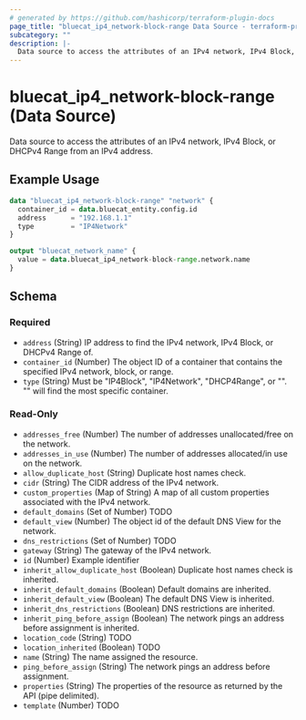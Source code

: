 ```yaml
---
# generated by https://github.com/hashicorp/terraform-plugin-docs
page_title: "bluecat_ip4_network-block-range Data Source - terraform-provider-bluecat"
subcategory: ""
description: |-
  Data source to access the attributes of an IPv4 network, IPv4 Block, or DHCPv4 Range from an IPv4 address.
---
```


# bluecat_ip4_network-block-range (Data Source)

Data source to access the attributes of an IPv4 network, IPv4 Block, or DHCPv4 Range from an IPv4 address.

## Example Usage

```terraform
data "bluecat_ip4_network-block-range" "network" {
  container_id = data.bluecat_entity.config.id
  address      = "192.168.1.1"
  type         = "IP4Network"
}

output "bluecat_network_name" {
  value = data.bluecat_ip4_network-block-range.network.name
}
```

<!-- schema generated by tfplugindocs -->
## Schema

### Required

- `address` (String) IP address to find the IPv4 network, IPv4 Block, or DHCPv4 Range of.
- `container_id` (Number) The object ID of a container that contains the specified IPv4 network, block, or range.
- `type` (String) Must be "IP4Block", "IP4Network", "DHCP4Range", or "". "" will find the most specific container.

### Read-Only

- `addresses_free` (Number) The number of addresses unallocated/free on the network.
- `addresses_in_use` (Number) The number of addresses allocated/in use on the network.
- `allow_duplicate_host` (String) Duplicate host names check.
- `cidr` (String) The CIDR address of the IPv4 network.
- `custom_properties` (Map of String) A map of all custom properties associated with the IPv4 network.
- `default_domains` (Set of Number) TODO
- `default_view` (Number) The object id of the default DNS View for the network.
- `dns_restrictions` (Set of Number) TODO
- `gateway` (String) The gateway of the IPv4 network.
- `id` (Number) Example identifier
- `inherit_allow_duplicate_host` (Boolean) Duplicate host names check is inherited.
- `inherit_default_domains` (Boolean) Default domains are inherited.
- `inherit_default_view` (Boolean) The default DNS View is inherited.
- `inherit_dns_restrictions` (Boolean) DNS restrictions are inherited.
- `inherit_ping_before_assign` (Boolean) The network pings an address before assignment is inherited.
- `location_code` (String) TODO
- `location_inherited` (Boolean) TODO
- `name` (String) The name assigned the resource.
- `ping_before_assign` (String) The network pings an address before assignment.
- `properties` (String) The properties of the resource as returned by the API (pipe delimited).
- `template` (Number) TODO
